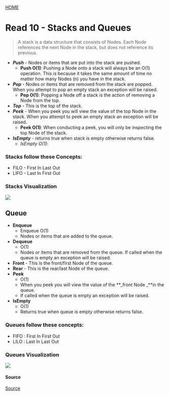 [ HOME ](README.md)
# Read 10 - Stacks and Queues

> A stack is a data structure that consists of Nodes. Each Node references the next Node in the stack, but does not reference its previous.

* **_Push_** - Nodes or items that are put into the stack are pushed.
  * **Push O(1)**: Pushing a Node onto a stack will always be an O(1) operation. This is because it takes the same amount of time no matter how many Nodes (n) you have in the stack.
* **_Pop_** - Nodes or items that are removed from the stack are popped. When you attempt to pop an empty stack an exception will be raised.
  * **Pop O(1)**: Popping a Node off a stack is the action of removing a Node from the top.
* **_Top_** - This is the top of the stack.
* **_Peek_** - When you peek you will view the value of the top Node in the stack. When you attempt to peek an empty stack an exception will be raised.
  * **Peek O(1)**: When conducting a peek, you will only be inspecting the top Node of the stack.
* **_IsEmpty_** - returns true when stack is empty otherwise returns false.
  * *IsEmpty O(1)*:

### Stacks follow these Concepts:

* FILO - First In Last Out
* LIFO - Last In First Out

### Stacks Visualization
![](https://codefellows.github.io/common_curriculum/data_structures_and_algorithms/Code_401/class-10/resources/images/stack1.PNG)


## Queue
* **Enqueue** 
  - Enqueue O(1)
  - Nodes or items that are added to the queue.  
* **Dequeue** 
  - O(1)
  - Nodes or items that are removed from the queue. If called when the queue is empty an exception will be raised.
* **Front** - This is the front/first Node of the queue.
* **Rear** - This is the rear/last Node of the queue.
* **Peek** 
  - O(1)
  - When you peek you will view the value of the **_front Node _**in the queue. 
  - If called when the queue is empty an exception will be raised.
* **IsEmpty** 
  - O(1)
  - Returns true when queue is empty otherwise returns false.



### Queues follow these concepts:
* FIFO : First In First Out
* LILO : Last In Last Out

### Queues Visualization
![](https://codefellows.github.io/common_curriculum/data_structures_and_algorithms/Code_401/class-10/resources/images/Queue.PNG)


#### Source
[Source](https://codefellows.github.io/common_curriculum/data_structures_and_algorithms/Code_401/class-10/resources/stacks_and_queues.html)